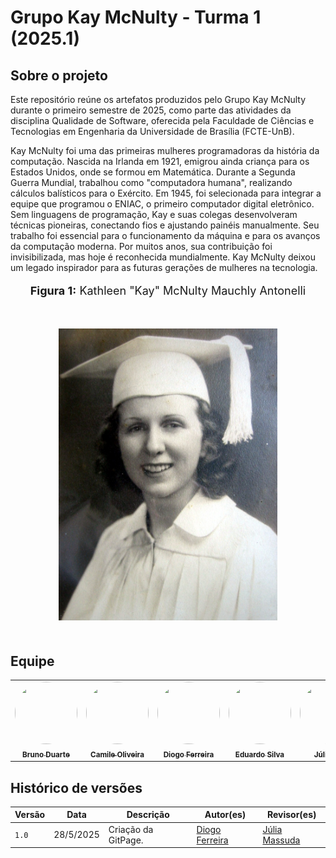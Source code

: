 # Grupo Kay McNulty - Turma 1 (2025.1)

## Sobre o projeto

Este repositório reúne os artefatos produzidos pelo Grupo Kay McNulty durante o primeiro semestre de 2025, como parte das atividades da disciplina Qualidade de Software, oferecida pela Faculdade de Ciências e Tecnologias em Engenharia da Universidade de Brasília (FCTE-UnB).

Kay McNulty foi uma das primeiras mulheres programadoras da história da computação. Nascida na Irlanda em 1921, emigrou ainda criança para os Estados Unidos, onde se formou em Matemática. Durante a Segunda Guerra Mundial, trabalhou como "computadora humana", realizando cálculos balísticos para o Exército. Em 1945, foi selecionada para integrar a equipe que programou o ENIAC, o primeiro computador digital eletrônico. Sem linguagens de programação, Kay e suas colegas desenvolveram técnicas pioneiras, conectando fios e ajustando painéis manualmente. Seu trabalho foi essencial para o funcionamento da máquina e para os avanços da computação moderna. Por muitos anos, sua contribuição foi invisibilizada, mas hoje é reconhecida mundialmente. Kay McNulty deixou um legado inspirador para as futuras gerações de mulheres na tecnologia.

<div align="center">
  <font size="4"><p style="text-align: center; margin-bottom: 50px;"><b>Figura 1:</b> Kathleen "Kay" McNulty Mauchly Antonelli</p></font>
</div>

<div align="center">
    <img src="assets/images/kay.jpg" alt="Kay McNulty" width="350" height="500" style=" max-width: 80%; height: auto; margin-bottom: 20px;">
</div>

## Equipe

<table>
  <tr>
    <td align="center">
      <a href="https://github.com/bbduarte">
        <img src="https://github.com/bbduarte.png" width="100" height="100" style="border-radius: 50%; object-fit: cover;" alt=""/>
        <br /><sub><b>Bruno Duarte</b></sub>
      </a>
    </td>
    <td align="center">
      <a href="http://github.com/Camile0318">
        <img src="http://github.com/Camile0318.png" width="100" height="100" style="border-radius: 50%; object-fit: cover;" alt=""/>
        <br /><sub><b>Camile Oliveira</b></sub>
      </a>
    </td>
    <td align="center">
      <a href="http://github.com/fdiogo1">
        <img src="http://github.com/fdiogo1.png" width="100" height="100" style="border-radius: 50%; object-fit: cover;" alt=""/>
        <br /><sub><b>Diogo Ferreira</b></sub>
      </a>
    </td>
    <td align="center">
      <a href="http://github.com/Eduard0803">
        <img src="http://github.com/Eduard0803.png" width="100" height="100" style="border-radius: 50%; object-fit: cover;" alt=""/>
        <br /><sub><b>Eduardo Silva</b></sub>
      </a>
    </td>
    <td align="center">
      <a href="http://github.com/JuliaReis18">
        <img src="http://github.com/JuliaReis18.png" width="100" height="100" style="border-radius: 50%; object-fit: cover;" alt=""/>
        <br /><sub><b>Júlia Reis</b></sub>
      </a>
    </td>
  </tr>
</table>


## Histórico de versões
| Versão |   Data  | Descrição | Autor(es) | Revisor(es) |
| ------ | ---- | ------ | ---------- | ---------- |
|`1.0`|28/5/2025| Criação da GitPage. | [Diogo Ferreira](https://github.com/fdiogo1) | [Júlia Massuda](http://github.com/JuliaReis18)
